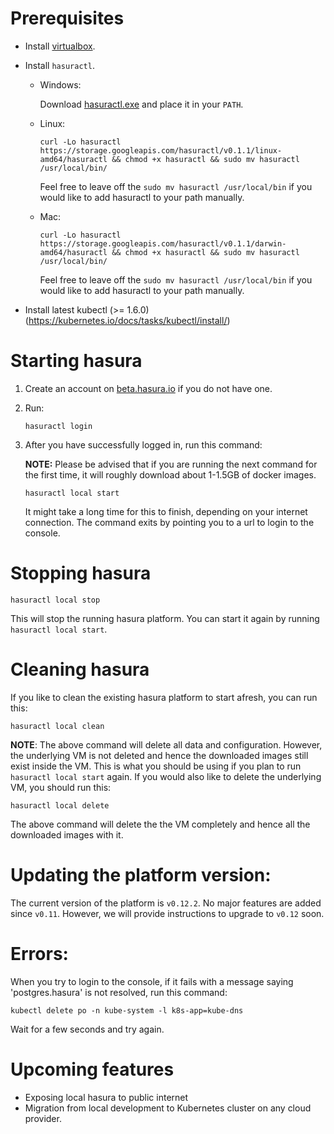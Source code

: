 # Prerequisites

- Install [virtualbox](https://www.virtualbox.org/wiki/Downloads).
- Install `hasuractl`.
  - Windows:

    Download [hasuractl.exe](https://storage.googleapis.com/hasuractl/v0.1.1/windows-amd64/hasuractl.exe) and place it in your `PATH`.

  - Linux:

    ```
    curl -Lo hasuractl https://storage.googleapis.com/hasuractl/v0.1.1/linux-amd64/hasuractl && chmod +x hasuractl && sudo mv hasuractl /usr/local/bin/
    ```

    Feel free to leave off the `sudo mv hasuractl /usr/local/bin` if you would like to add hasuractl to your path manually.

  - Mac:

    ```
    curl -Lo hasuractl https://storage.googleapis.com/hasuractl/v0.1.1/darwin-amd64/hasuractl && chmod +x hasuractl && sudo mv hasuractl /usr/local/bin/
    ```

    Feel free to leave off the `sudo mv hasuractl /usr/local/bin` if you would like to add hasuractl to your path manually.

- Install latest kubectl (>= 1.6.0) (https://kubernetes.io/docs/tasks/kubectl/install/)

# Starting hasura

1. Create an account on [beta.hasura.io](https://beta.hasura.io) if you do not have one.

2. Run:

   ```
   hasuractl login
   ```

3. After you have successfully logged in, run this command:

   **NOTE:** Please be advised that if you are running the next command for the first time, it will roughly download about 1-1.5GB of docker images.

   ```
   hasuractl local start
   ```

   It might take a long time for this to finish, depending on your internet connection. The command exits by pointing you to a url to login to the console.

# Stopping hasura

```
hasuractl local stop
```

This will stop the running hasura platform. You can start it again by running `hasuractl local start`.

# Cleaning hasura

If you like to clean the existing hasura platform to start afresh, you can run this:

```
hasuractl local clean
```

**NOTE**: The above command will delete all data and configuration. However, the underlying VM is not deleted and hence the downloaded images still exist inside the VM. This is what you should be using if you plan to run `hasuractl local start` again. If you would also like to delete the underlying VM, you should run this:

```
hasuractl local delete
```

The above command will delete the the VM completely and hence all the downloaded images with it.

# Updating the platform version:

The current version of the platform is `v0.12.2`. No major features are added since `v0.11`. However, we will provide instructions to upgrade to `v0.12` soon.

# Errors:

When you try to login to the console, if it fails with a message saying 'postgres.hasura' is not resolved, run this command:

```
kubectl delete po -n kube-system -l k8s-app=kube-dns
```

Wait for a few seconds and try again.

# Upcoming features
- Exposing local hasura to public internet
- Migration from local development to Kubernetes cluster on any cloud provider.
